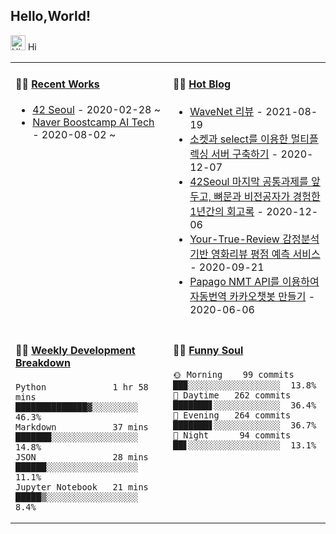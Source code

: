 ## Hello,World!

<img src='https://qpluspicture.oss-cn-beijing.aliyuncs.com/6LjjQA/Hi.gif' alt='Hi' width="24"/> Hi 

<table width="800px">
<tr>
<td valign="top" width="50%">

#### 🏋️‍♀️ <a href="" target="_blank">Recent Works</a>

<!-- recent_releases starts -->
* <a href='' target='_blank'>42 Seoul</a> - 2020-02-28 ~
* <a href='' target='_blank'>Naver Boostcamp AI Tech</a> - 2020-08-02 ~
<!-- recent_releases ends -->

</td>
<td valign="top" width="50%">

#### 🤹‍♀️ <a href="https://l-yohai.github.io/" target="_blank">Hot Blog</a>

<!-- blog starts -->
* <a href='https://l-yohai.github.io/WaveNet-Review/' target='_blank'>WaveNet 리뷰</a> - 2021-08-19
* <a href='https://l-yohai.github.io/%EC%86%8C%EC%BC%93%EA%B3%BC-select%EB%A5%BC-%EC%9D%B4%EC%9A%A9%ED%95%9C-%EB%A9%80%ED%8B%B0%ED%94%8C%EB%A0%89%EC%8B%B1-%EC%84%9C%EB%B2%84-%EA%B5%AC%EC%B6%95%ED%95%98%EA%B8%B0/' target='_blank'>소켓과 select를 이용한 멀티플렉싱 서버 구축하기</a> - 2020-12-07
* <a href='https://l-yohai.github.io/42Seoul-%EB%A7%88%EC%A7%80%EB%A7%89-%EA%B3%B5%ED%86%B5%EA%B3%BC%EC%A0%9C%EB%A5%BC-%EC%95%9E%EB%91%90%EA%B3%A0-%EB%BC%88%EB%AC%B8%EA%B3%BC-%EB%B9%84%EC%A0%84%EA%B3%B5%EC%9E%90%EA%B0%80-%EA%B2%BD%ED%97%98%ED%95%9C-1%EB%85%84%EA%B0%84%EC%9D%98-%ED%9A%8C%EA%B3%A0%EB%A1%9D/' target='_blank'>42Seoul 마지막 공통과제를 앞두고, 뼈문과 비전공자가 경험한 1년간의 회고록</a> - 2020-12-06
* <a href='https://l-yohai.github.io/Your-True-Review-%EA%B0%90%EC%A0%95%EB%B6%84%EC%84%9D%EA%B8%B0%EB%B0%98-%EC%98%81%ED%99%94-%EB%A6%AC%EB%B7%B0-%ED%8F%89%EC%A0%90-%EC%98%88%EC%B8%A1-%EC%84%9C%EB%B9%84%EC%8A%A4/' target='_blank'>Your-True-Review 감정분석기반 영화리뷰 평점 예측 서비스</a> - 2020-09-21
* <a href='https://l-yohai.github.io/Papago-NMT-API%EB%A5%BC-%EC%9D%B4%EC%9A%A9%ED%95%98%EC%97%AC-%EC%9E%90%EB%8F%99%EB%B2%88%EC%97%AD-%EC%B9%B4%EC%B9%B4%EC%98%A4%EC%B1%97%EB%B4%87-%EB%A7%8C%EB%93%A4%EA%B8%B0/' target='_blank'>Papago NMT API를 이용하여 자동번역 카카오챗봇 만들기</a> - 2020-06-06
<!-- blog ends -->

</td>
</tr>
<tr>
<td valign="top" width="50%">

#### 🏊‍♂️ <a href="https://gist.github.com/l-yohai/7f61506194e3d5501b4dec33d409d4b7" target="_blank">Weekly Development Breakdown</a>

<!-- code_time starts -->

```text
Python             1 hr 58 mins  ██████████████▓░░░░░░░░░  46.3%
Markdown           37 mins  ███████░░░░░░░░░░░░░░░░░  14.8%
JSON               28 mins  ██████░░░░░░░░░░░░░░░░░░  11.1%
Jupyter Notebook   21 mins  █████▒░░░░░░░░░░░░░░░░░░   8.4%
```

<!-- code_time ends -->

</td>
<td valign="top" width="50%">

#### 🤾‍♂️ <a href="https://gist.github.com/l-yohai/d91fcd85e2e19b1ffa60257f49ef4e29" target="_blank">Funny Soul</a>

<!-- time starts -->
```
🌞 Morning    99 commits  ██▉░░░░░░░░░░░░░░░░░░  13.8%
🌆 Daytime   262 commits  ███████▋░░░░░░░░░░░░░  36.4%
🌃 Evening   264 commits  ███████▋░░░░░░░░░░░░░  36.7%
🌙 Night      94 commits  ██▋░░░░░░░░░░░░░░░░░░  13.1%
```
<!-- time ends -->

</td>
  </tr>
  </table>
